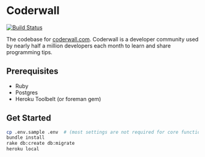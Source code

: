 # Coderwall

[![Build Status](https://travis-ci.org/coderwall/coderwall-next.svg?branch=master)](https://travis-ci.org/coderwall/coderwall-next)

The codebase for [coderwall.com](https://coderwall.com). Coderwall is a developer community used by nearly half a million developers each month to learn and share programming tips.

## Prerequisites

* Ruby
* Postgres
* Heroku Toolbelt (or foreman gem)

## Get Started

```bash
cp .env.sample .env  # (most settings are not required for core functionality)
bundle install
rake db:create db:migrate
heroku local
```
